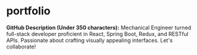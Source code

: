 # portfolio
**GitHub Description (Under 350 characters):**  Mechanical Engineer turned full-stack developer proficient in React, Spring Boot, Redux, and RESTful APIs. Passionate about crafting visually appealing interfaces. Let's collaborate!
